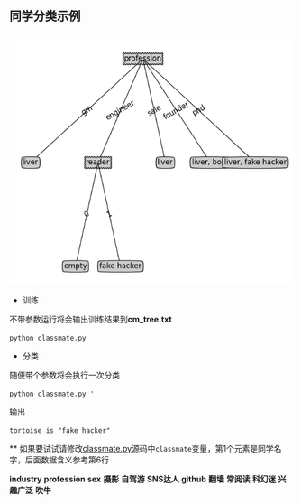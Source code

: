 ## 同学分类示例

![](decision.png)

* 训练

不带参数运行将会输出训练结果到**cm_tree.txt**

`python classmate.py`

* 分类

随便带个参数将会执行一次分类

`python classmate.py '`

输出

`tortoise is "fake hacker"`

** 如果要试试请修改[classmate.py](https://github.com/hubugui/machinelearninginaction/blob/master/Ch03/classmate.py)源码中`classmate`变量，第1个元素是同学名字，后面数据含义参考第6行

**industry** **profession** **sex** **摄影** **自驾游** **SNS达人** **github** **翻墙** **常阅读** **科幻迷** **兴趣广泛** **吹牛**